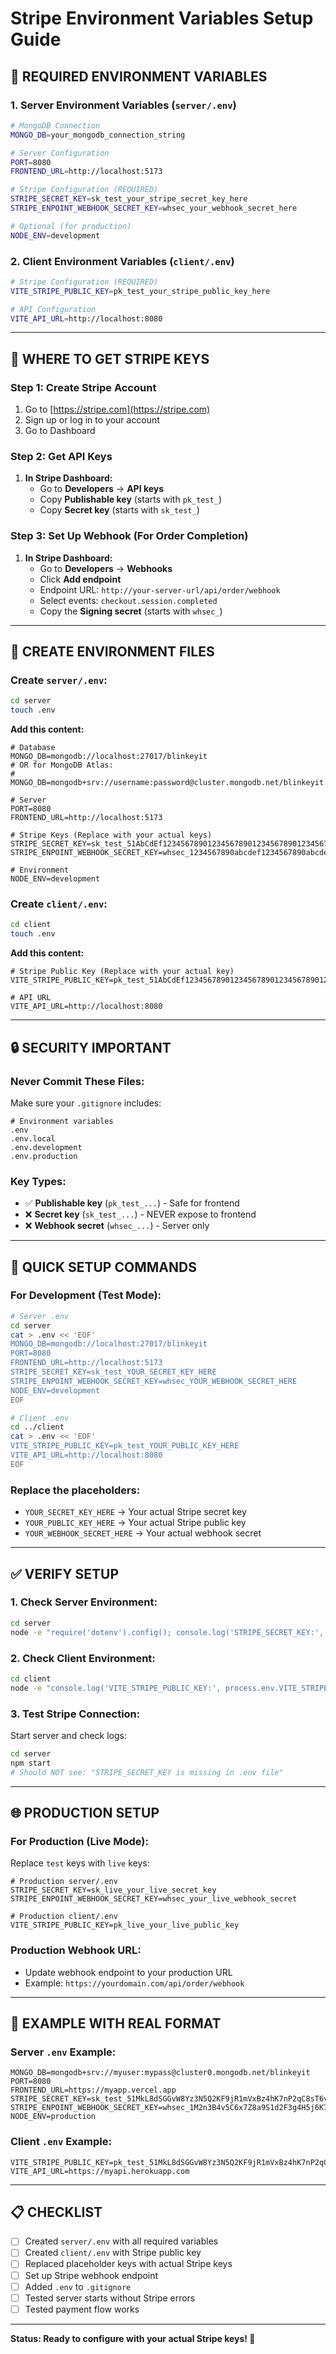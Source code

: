# Stripe Environment Variables Setup Guide

## 🔑 **REQUIRED ENVIRONMENT VARIABLES**

### **1. Server Environment Variables** (`server/.env`)

```bash
# MongoDB Connection
MONGO_DB=your_mongodb_connection_string

# Server Configuration
PORT=8080
FRONTEND_URL=http://localhost:5173

# Stripe Configuration (REQUIRED)
STRIPE_SECRET_KEY=sk_test_your_stripe_secret_key_here
STRIPE_ENPOINT_WEBHOOK_SECRET_KEY=whsec_your_webhook_secret_here

# Optional (for production)
NODE_ENV=development
```

### **2. Client Environment Variables** (`client/.env`)

```bash
# Stripe Configuration (REQUIRED)
VITE_STRIPE_PUBLIC_KEY=pk_test_your_stripe_public_key_here

# API Configuration
VITE_API_URL=http://localhost:8080
```

---

## 🎯 **WHERE TO GET STRIPE KEYS**

### **Step 1: Create Stripe Account**
1. Go to [https://stripe.com](https://stripe.com)
2. Sign up or log in to your account
3. Go to Dashboard

### **Step 2: Get API Keys**
1. **In Stripe Dashboard:**
   - Go to **Developers** → **API keys**
   - Copy **Publishable key** (starts with `pk_test_`)
   - Copy **Secret key** (starts with `sk_test_`)

### **Step 3: Set Up Webhook (For Order Completion)**
1. **In Stripe Dashboard:**
   - Go to **Developers** → **Webhooks**
   - Click **Add endpoint**
   - Endpoint URL: `http://your-server-url/api/order/webhook`
   - Select events: `checkout.session.completed`
   - Copy the **Signing secret** (starts with `whsec_`)

---

## 📁 **CREATE ENVIRONMENT FILES**

### **Create `server/.env`:**
```bash
cd server
touch .env
```

**Add this content:**
```env
# Database
MONGO_DB=mongodb://localhost:27017/blinkeyit
# OR for MongoDB Atlas:
# MONGO_DB=mongodb+srv://username:password@cluster.mongodb.net/blinkeyit

# Server
PORT=8080
FRONTEND_URL=http://localhost:5173

# Stripe Keys (Replace with your actual keys)
STRIPE_SECRET_KEY=sk_test_51AbCdEf12345678901234567890123456789012345678901234567890123456789012345678901234567890
STRIPE_ENPOINT_WEBHOOK_SECRET_KEY=whsec_1234567890abcdef1234567890abcdef1234567890abcdef

# Environment
NODE_ENV=development
```

### **Create `client/.env`:**
```bash
cd client
touch .env
```

**Add this content:**
```env
# Stripe Public Key (Replace with your actual key)
VITE_STRIPE_PUBLIC_KEY=pk_test_51AbCdEf12345678901234567890123456789012345678901234567890123456789012345678901234567890

# API URL
VITE_API_URL=http://localhost:8080
```

---

## 🔒 **SECURITY IMPORTANT**

### **Never Commit These Files:**
Make sure your `.gitignore` includes:
```gitignore
# Environment variables
.env
.env.local
.env.development
.env.production
```

### **Key Types:**
- ✅ **Publishable key** (`pk_test_...`) - Safe for frontend
- ❌ **Secret key** (`sk_test_...`) - NEVER expose to frontend
- ❌ **Webhook secret** (`whsec_...`) - Server only

---

## 🚀 **QUICK SETUP COMMANDS**

### **For Development (Test Mode):**
```bash
# Server .env
cd server
cat > .env << 'EOF'
MONGO_DB=mongodb://localhost:27017/blinkeyit
PORT=8080
FRONTEND_URL=http://localhost:5173
STRIPE_SECRET_KEY=sk_test_YOUR_SECRET_KEY_HERE
STRIPE_ENPOINT_WEBHOOK_SECRET_KEY=whsec_YOUR_WEBHOOK_SECRET_HERE
NODE_ENV=development
EOF

# Client .env
cd ../client
cat > .env << 'EOF'
VITE_STRIPE_PUBLIC_KEY=pk_test_YOUR_PUBLIC_KEY_HERE
VITE_API_URL=http://localhost:8080
EOF
```

### **Replace the placeholders:**
- `YOUR_SECRET_KEY_HERE` → Your actual Stripe secret key
- `YOUR_PUBLIC_KEY_HERE` → Your actual Stripe public key
- `YOUR_WEBHOOK_SECRET_HERE` → Your actual webhook secret

---

## ✅ **VERIFY SETUP**

### **1. Check Server Environment:**
```bash
cd server
node -e "require('dotenv').config(); console.log('STRIPE_SECRET_KEY:', process.env.STRIPE_SECRET_KEY ? 'SET ✅' : 'MISSING ❌')"
```

### **2. Check Client Environment:**
```bash
cd client
node -e "console.log('VITE_STRIPE_PUBLIC_KEY:', process.env.VITE_STRIPE_PUBLIC_KEY ? 'SET ✅' : 'MISSING ❌')"
```

### **3. Test Stripe Connection:**
Start server and check logs:
```bash
cd server
npm start
# Should NOT see: "STRIPE_SECRET_KEY is missing in .env file"
```

---

## 🌐 **PRODUCTION SETUP**

### **For Production (Live Mode):**
Replace `test` keys with `live` keys:
```env
# Production server/.env
STRIPE_SECRET_KEY=sk_live_your_live_secret_key
STRIPE_ENPOINT_WEBHOOK_SECRET_KEY=whsec_your_live_webhook_secret

# Production client/.env
VITE_STRIPE_PUBLIC_KEY=pk_live_your_live_public_key
```

### **Production Webhook URL:**
- Update webhook endpoint to your production URL
- Example: `https://yourdomain.com/api/order/webhook`

---

## 🔧 **EXAMPLE WITH REAL FORMAT**

### **Server `.env` Example:**
```env
MONGO_DB=mongodb+srv://myuser:mypass@cluster0.mongodb.net/blinkeyit
PORT=8080
FRONTEND_URL=https://myapp.vercel.app
STRIPE_SECRET_KEY=sk_test_51MkL8dSGGvW8Yz3N5Q2KF9jR1mVxBz4hK7nP2qC8sT6vU9wX3yA5bE7fG1hJ4kL7mN9pR2sT5vW8xZ1cB4dF6gH9j
STRIPE_ENPOINT_WEBHOOK_SECRET_KEY=whsec_1M2n3B4v5C6x7Z8a9S1d2F3g4H5j6K7l
NODE_ENV=production
```

### **Client `.env` Example:**
```env
VITE_STRIPE_PUBLIC_KEY=pk_test_51MkL8dSGGvW8Yz3N5Q2KF9jR1mVxBz4hK7nP2qC8sT6vU9wX3yA5bE7fG1hJ4kL7mN9pR2sT5vW8xZ1cB4dF6gH9j
VITE_API_URL=https://myapi.herokuapp.com
```

---

## 📋 **CHECKLIST**

- [ ] Created `server/.env` with all required variables
- [ ] Created `client/.env` with Stripe public key
- [ ] Replaced placeholder keys with actual Stripe keys
- [ ] Set up Stripe webhook endpoint
- [ ] Added `.env` to `.gitignore`
- [ ] Tested server starts without Stripe errors
- [ ] Tested payment flow works

---

**Status: Ready to configure with your actual Stripe keys! 🎉**